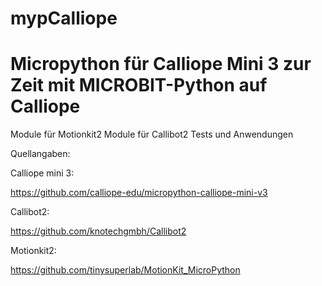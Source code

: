 # mypCalliope

Micropython für Calliope Mini 3
zur Zeit mit MICROBIT-Python auf Calliope
===============================
Module für Motionkit2
Module für Callibot2
Tests und Anwendungen

Quellangaben:

Calliope mini 3:

https://github.com/calliope-edu/micropython-calliope-mini-v3

Callibot2:
 
https://github.com/knotechgmbh/Callibot2

Motionkit2:

https://github.com/tinysuperlab/MotionKit_MicroPython




